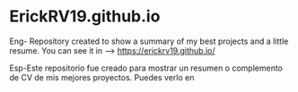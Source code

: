 # ErickRV19.github.io
Eng- Repository created to show a summary of my best projects and a little resume. You can see it in  -->  https://erickrv19.github.io/

Esp-Este repositorio fue creado para mostrar un resumen o complemento de CV de mis mejores proyectos. Puedes verlo en 
